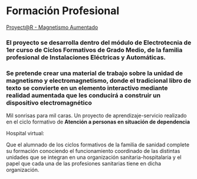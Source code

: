 # Formación Profesional

[Proyect@R - Magnetismo Aumentado](https://sites.google.com/a/bylinedu.es/proyectoar/)

### El proyecto se desarrolla dentro del módulo de Electrotecnia de 1er curso de Ciclos Formativos de Grado Medio, de la familia profesional de Instalaciones Eléctricas y Automáticas.

### Se pretende crear una material de trabajo sobre la unidad de magnetismo y electromagnetismo, donde el tradicional libro de texto se convierte en un elemento interactivo mediante realidad aumentada que les conducirá a construir un dispositivo electromagnético

Mil sonrisas para mil caras. Un proyecto de aprendizaje-servicio realizado en el ciclo formativo de **Atención a personas en situación de dependencia**



Hospital virtual: 

Que el alumnado de los ciclos formativos de la familia de sanidad complete su formación conociendo el funcionamiento coordinado de las distintas unidades que se integran en una organización sanitaria-hospitalaria y el papel que cada una de las profesiones sanitarias tiene en dicha organización.



